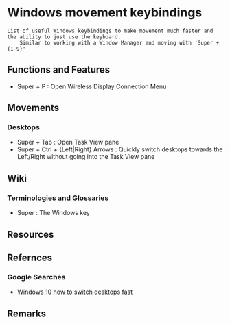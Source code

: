 # Windows movement keybindings

```
List of useful Windows keybindings to make movement much faster and the ability to just use the keyboard.
    Similar to working with a Window Manager and moving with 'Super + {1-9}'
```

## Functions and Features
+ Super + P : Open Wireless Display Connection Menu

## Movements
### Desktops
+ Super + Tab : Open Task View pane
+ Super + Ctrl + {Left|Right} Arrows : Quickly switch desktops towards the Left/Right without going into the Task View pane

## Wiki
### Terminologies and Glossaries
+ Super : The Windows key

## Resources

## Refernces
### Google Searches
+ [Windows 10 how to switch desktops fast](https://www.google.com/search?q=Windows+10+how+to+switch+desktops+fast&rlz=1C1CHBF_enSG868SG912&oq=Windows+10+how+to+switch+desktops+fast&aqs=chrome..69i57j0i390l4.9105j1j7&sourceid=chrome&ie=UTF-8)

## Remarks
